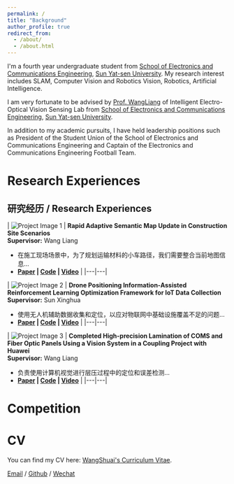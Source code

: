 ```yaml
---
permalink: /
title: "Background"
author_profile: true
redirect_from: 
  - /about/
  - /about.html
---
```

I'm a fourth year undergraduate student from [School of Electronics and Communications Engineering](https://sece.sysu.edu.cn/), [Sun Yat-sen University](https://www.sysu.edu.cn/). My research interest includes SLAM, Computer Vision and Robotics Vision, Robotics, Artificial Intelligence.

I am very fortunate to be advised by [Prof. WangLiang](https://sece.sysu.edu.cn/szll/js/1361718.htm) of Intelligent Electro-Optical Vision Sensing Lab from [School of Electronics and Communications Engineering](https://sece.sysu.edu.cn/), [Sun Yat-sen University](https://www.sysu.edu.cn/).

In addition to my academic pursuits, I have held leadership positions such as President of the Student Union of the School of Electronics and Communications Engineering and Captain of the Electronics and Communications Engineering Football Team.

Research Experiences
========
## 研究经历 / Research Experiences

| ![Project Image 1](https://github.com/wangsh386/wangshuai.github.io/blob/master/images/mstile-70x70.png) | **Rapid Adaptive Semantic Map Update in Construction Site Scenarios**  
**Supervisor:** Wang Liang  
- 在施工现场场景中，为了规划运输材料的小车路径，我们需要整合当前地图信息...
- **[Paper](link_to_paper1) | [Code](link_to_code1) | [Video](link_to_video1)** |
|---|---|

| ![Project Image 2](path_to_image2.jpg) | **Drone Positioning Information-Assisted Reinforcement Learning Optimization Framework for IoT Data Collection**  
**Supervisor:** Sun Xinghua  
- 使用无人机辅助数据收集和定位，以应对物联网中基础设施覆盖不足的问题...
- **[Paper](link_to_paper2) | [Code](link_to_code2) | [Video](link_to_video2)** |
|---|---|

| ![Project Image 3](path_to_image3.jpg) | **Completed High-precision Lamination of COMS and Fiber Optic Panels Using a Vision System in a Coupling Project with Huawei**  
**Supervisor:** Wang Liang  
- 负责使用计算机视觉进行层压过程中的定位和误差检测...
- **[Paper](link_to_paper3) | [Code](link_to_code3) | [Video](link_to_video3)** |
|---|---|





Competition
========




CV
========
You can find my CV here: [WangShuai's Curriculum Vitae](https://github.com/wangsh386/wangshuai.github.io/tree/master/assets/CVWangShuai.pdf).


[Email](mailto:15928277030@163.com) / [Github](https://github.com/wangsh386) / [Wechat](../images/wechat.jpg) 
